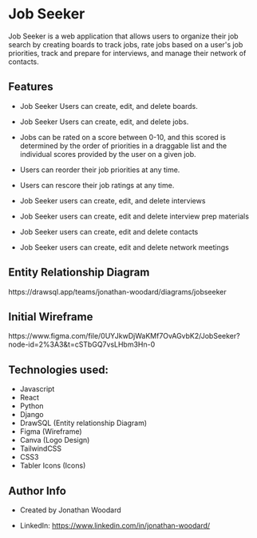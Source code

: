 <h1>Job Seeker</h1>
Job Seeker is a web application that allows users to organize their job search by creating boards to track jobs, rate jobs based on a user's job priorities, track and prepare for interviews, and manage their network of contacts. 

<h2>Features</h2>

- Job Seeker Users can create, edit, and delete boards.

- Job Seeker Users can create, edit, and delete jobs.

- Jobs can be rated on a score between 0-10, and this scored is determined by the order of priorities in a draggable list and the individual scores provided by the user on a given job.

- Users can reorder their job priorities at any time.

- Users can rescore their job ratings at any time. 

- Job Seeker users can create, edit, and delete interviews

- Job Seeker users can create, edit and delete interview prep materials

- Job Seeker users can create, edit and delete contacts

- Job Seeker users can create, edit and delete network meetings


<h2>Entity Relationship Diagram</h2>
https://drawsql.app/teams/jonathan-woodard/diagrams/jobseeker




<h2>Initial Wireframe</h2>
https://www.figma.com/file/0UYJkwDjWaKMf7OvAGvbK2/JobSeeker?node-id=2%3A3&t=cSTbGQ7vsLHbm3Hn-0


<h2>Technologies used:</h2>

- Javascript
- React
- Python
- Django
- DrawSQL (Entity relationship Diagram)
- Figma (Wireframe)
- Canva (Logo Design)
- TailwindCSS
- CSS3
- Tabler Icons (Icons)



<h2>Author Info</h2>

- Created by Jonathan Woodard

- LinkedIn: https://www.linkedin.com/in/jonathan-woodard/


